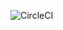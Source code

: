![CircleCI](https://circleci.com/gh/LukeNzk/folk-drummer-react.svg?style=svg&circle-token=bc65c99905b5763e021c927312292544783edb42)
